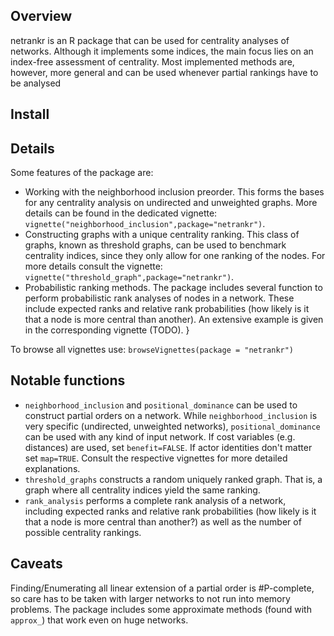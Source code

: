 
Overview
--------

netrankr is an R package that can be used for centrality analyses of networks. Although it implements some indices, the main focus lies on an index-free assessment of centrality. Most implemented methods are, however, more general and can be used whenever partial rankings have to be analysed

Install
-------

Details
-------

Some features of the package are:

-   Working with the neighborhood inclusion preorder. This forms the bases for any centrality analysis on undirected and unweighted graphs. More details can be found in the dedicated vignette: `vignette("neighborhood_inclusion",package="netrankr")`.
-   Constructing graphs with a unique centrality ranking. This class of graphs, known as threshold graphs, can be used to benchmark centrality indices, since they only allow for one ranking of the nodes. For more details consult the vignette: `vignette("threshold_graph",package="netrankr")`.
-   Probabilistic ranking methods. The package includes several function to perform probabilistic rank analyses of nodes in a network. These include expected ranks and relative rank probabilities (how likely is it that a node is more central than another). An extensive example is given in the corresponding vignette (TODO). }

To browse all vignettes use: `browseVignettes(package = "netrankr")`

Notable functions
-----------------

-   `neighborhood_inclusion` and `positional_dominance` can be used to construct partial orders on a network. While `neighborhood_inclusion` is very specific (undirected, unweighted networks), `positional_dominance` can be used with any kind of input network. If cost variables (e.g. distances) are used, set `benefit=FALSE`. If actor identities don't matter set `map=TRUE`. Consult the respective vignettes for more detailed explanations.
-   `threshold_graphs` constructs a random uniquely ranked graph. That is, a graph where all centrality indices yield the same ranking.
-   `rank_analysis` performs a complete rank analysis of a network, including expected ranks and relative rank probabilities (how likely is it that a node is more central than another?) as well as the number of possible centrality rankings.

Caveats
-------

Finding/Enumerating all linear extension of a partial order is \#P-complete, so care has to be taken with larger networks to not run into memory problems. The package includes some approximate methods (found with `approx_`) that work even on huge networks.
